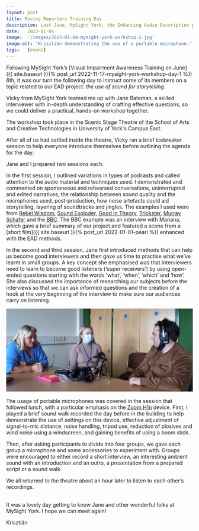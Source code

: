 ```yaml
---
layout: post
title: Roving Reporters Training Day
description: Last June, MySight York, the Enhancing Audio Description project (represented by Krisztián), and Jane Bateman teamed up to introduce the basics of audio interviewing and creating podcasts to a group of visually impaired participants.
date:   2023-01-04
image:  '/images/2023-01-04-mysight-york-workshop-2.jpg'
image-alt: 'Krisztián demonstrating the use of a portable microphone.'
tags:   [event]
---
```


Following MySight York’s [Visual Impairment Awareness Training on June]({{ site.baseurl }}{% post_url 2022-11-17-mysight-york-workshop-day-1 %}) 6th, it was our turn the following day to instruct some of its members on a topic related to our EAD project: *the use of sound for storytelling*.

Vicky from MySight York teamed me up with Jane Bateman, a skilled interviewer with in-depth understanding of crafting effective questions, so we could deliver a practical, hands-on workshop together.

The workshop took place in the Scenic Stage Theatre of the School of Arts and Creative Technologies in University of York's Campus East.

After all of us had settled inside the theatre, Vicky ran a brief icebreaker session to help everyone introduce themselves before outlining the agenda for the day.

Jane and I prepared two sessions each.

In the first session, I outlined variations in types of podcasts and called attention to the audio material and techniques used. I demonstrated and commented on spontaneous and rehearsed conversations, uninterrupted and edited narratives, the relationship between sound quality and the microphones used, post-production, how noise artefacts could aid storytelling, layering of soundtracks and jingles. The examples I used were from [Rebel Wisdom](https://youtu.be/vpLAcewRBSE), [Sound Exploder](https://songexploder.net/steve-reich), [Good in Theory](https://goodintheorypod.com/episodes/socraticfamilyvalues), [Trickster](https://tricksterpodcast.com/), [Murray Schafer](https://youtu.be/rOlxuXHWfHw) and the [BBC](https://www.bbc.co.uk/programmes/m0015vcw). The BBC example was an interview with Mariana, which gave a brief summary of our project and featured a scene from a [short film]({{ site.baseurl }}{% post_url 2022-01-01-pearl %}) enhanced with the EAD methods.

In the second and third session, Jane first introduced methods that can help us become good interviewers and then gave us time to practise what we’ve learnt in small groups. A key concept she emphasised was that interviewers need to learn to become good listeners (‘super receivers’) by using open-ended questions starting with the words ‘what’, ‘when’, ‘which’ and ‘how’. She also discussed the importance of researching our subjects before the interviews so that we can ask informed questions and the creation of a hook at the very beginning of the interview to make sure our audiences carry on listening.

![Jane and two participants practising interviewing by a desk.](../images/2023-01-04-mysight-york-workshop-2-jane-session.jpg)

The usage of portable microphones was covered in the session that followed lunch, with a particular emphasis on the [Zoom H1n](https://zoomcorp.com/en/gb/handheld-recorders/handheld-recorders/h1n-handy-recorder/) device. First, I played a brief sound walk recorded the day before in the building to help demonstrate the use of settings on this device, effective adjustment of signal-to-mic distance, noise handling, tripod use, reduction of plosives and wind noise using a windscreen, and gaining benefits of using a boom stick.

Then, after asking participants to divide into four groups, we gave each group a microphone and some accessories to experiment with. Groups were encouraged to either record a short interview, an interesting ambient sound with an introduction and an outro, a presentation from a prepared script or a sound walk.

We all returned to the theatre about an hour later to listen to each other’s recordings. 

<!-- The one I also engaged with can be listened to with the web-audio player below. The transcription of this recording can be found at end of this post. 

<iframe title="Roving Reporters Training Example" width="100%" height="20" scrolling="no" frameborder="no" src="https://w.soundcloud.com/player/?url=https%3A//api.soundcloud.com/tracks/1427828215&color=%23ff5500&amp;color=daa95f&amp;inverse=false&amp;auto_false=true&amp;show_user=true"></iframe>
-->

<br>
It was a lovely day getting to know Jane and other wonderful folks at MySight York. I hope we can meet again!

Krisztián

<!-- 
<br><br>

**Transcription of audio recording**

Jade: Already recording...

Krisztián: Okay. Guys, how was today? 

Lydia: Yeah, it was very good. Thank you!

Krisztián: What did you, ... what did you enjoy the most? 

Lydia: Hmm.. 

Jade: All of it, really! 

Lydia: All of it really, but we enjoyed listening to the podcasts. They were interesting, about how the different, like the sounds and different stories, and that there's a wide range of different people talking. So it was really interesting listening to that. 

York student helper: Was it [the workshop] what you expected? 

Jade: Hmmm... It wasn't really what, what I expected. I didn't really know what to expect, really. 

Lydia: I was the same. I didn't really know what to actually expect.

York student helper: But, you have had, ... have you had a good time? 

Lydia: Yeah, it's been really good.

Jade: Yeah.

York student helper: What do you think of the space, like the building? 

Jade: It was quite a good space. 

Lydia: It was yeah, it was a good space. And, it was a good venue to have it in really. Because, especially when it's ... when you're like recording things, being in a theatre, made it being in a .. it was really good, because it was like being in a professional, professional environment really. 

York student helper: And what's one thing you'd learnt today? 

Lydia: How to use a recording device. 

Jade: Yeah. 

Lydia: That's what I've learned to do.

Jade: That's the main one. 

Lydia: That's the main I have definetely learnt.

Jade: I am still sort of learning I think. 

Lydia: Yeah, we're still sort of learning how to get out heads around it. But it's definitely, it'll be a good, useful thing... for when trying to get visually impaired people to know our stories, and also to get them to listen to. So hopefully, they'll be able to either embrace the activity, or just find it nice to hear the, hear the stories really about all the different things we're going to talk about. 

Jade: Yeah.

York student helper: I was gonna say, how are you going to use these skills in the future? Have you got any plans, anything particularly you want to record?

Jade: Hmm.. 

Lydia: I don't really have any plans but, hmm... you know, it's always a good useful skill to have and it's always good to put on your CV saying that you have done this type of thing. So it can open the doors to, like job opportunities as well. 

Jade: I think it's interesting as well.

Lydia: And it's really interesting as well.

Jade: It's a new skill to sort of gain and... 

Lydia: It is, yeah.

Jade: Yeah.

Lydia: And it's good to have the experience on it now. 

Jade: Yeah. And to just sort of play about and then work things out...

Lydia: ... and then have it when you're working in an actual job.

Jade: Yeah. I think these are the main things really. 

York student helper: That was a good interview!

-->